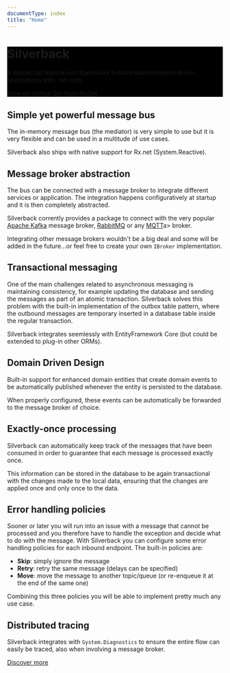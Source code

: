 ```yaml
---
documentType: index
title: "Home"
---
```


<div role="main" class="hide-when-search">
    <div style="background-color: #000;">
        <div class="container body-container">
            <div class="hero" style="background-image: url('images/splash.jpg');">
                <div class="wrapper">
                    <h1 id="page-title" class="page-title" itemprop="headline">        
                        Silverback
                    </h1>
                    <p class="lead">
                        A simple but feature-rich framework to build reactive/event-driven applications with .net core
                    </p>
                    <p>
                        <a href="https://github.com/BEagle1984/silverback/" class="btn"><i class="fab fa-github"></i> View on GitHub</a>
                        <a href="https://www.nuget.org/packages?q=Silverback" class="btn"><i class="fas fa-arrow-alt-circle-down"></i> Get from NuGet</a>
                    </p>
                </div>
            </div>
        </div>
    </div>
    <div class="container body-container body-content keys">
        <div class="row">
            <div class="col-md-4 key">
                <i class="icon fas fa-paper-plane"></i>
                <h2>Simple yet powerful message bus</h2>
                <p>
                    The in-memory message bus (the mediator) is very simple to use but it is very flexible and can be used in a multitude of use cases.
                </p>
                <p>
                    Silverback also ships with native support for Rx.net (System.Reactive).
                </p>
            </div>
            <div class="col-md-4 key">
                <i class="icon fas fa-plug"></i>
                <h2>Message broker abstraction</h2>
                <p>
                    The bus can be connected with a message broker to integrate different services or application. The integration happens configuratively at startup and it is then completely abstracted.
                </p>
                <p>
                    Silverback corrently provides a package to connect with the very popular <a href="https://kafka.apache.org/">Apache Kafka</a> message broker, <a href="https://www.rabbitmq.com/">RabbitMQ</a> or any <a href="https://mqtt.org/">MQTT</a>a> broker.
                </p>
                <p>
                    Integrating other message brokers wouldn't be a big deal and some will be added in the future...or feel free to create your own <code>IBroker</code> implementation.
                </p>
            </div>
            <div class="col-md-4 key">
                <i class="icon fas fa-atom"></i>
                <h2>Transactional messaging</h2>
                <p>
                    One of the main challenges related to asynchronous messaging is maintaining consistency, for example updating the database and sending the messages as part of an atomic transaction. Silverback solves this problem with the built-in implementation of the outbox table pattern, where the outbound messages are temporary inserted in a database table inside the regular transaction.
                </p>
                <p>
                    Silverback integrates seemlessly with EntityFramework Core (but could be extended to plug-in other ORMs).
                </p>
            </div>
        </div>
        <div class="row">
            <div class="col-md-4 key">
                <i class="icon fas fa-pencil-ruler"></i>
                <h2>Domain Driven Design</h2>
                <p>
                    Built-in support for enhanced domain entities that create domain events to be automatically published whenever the entity is persisted to the database.
                </p>
                <p>
                    When properly configured, these events can be automatically be forwarded to the message broker of choice.
                </p>
            </div>
            <div class="col-md-4 key">
                <i class="icon fas fa-thumbs-up"></i>
                <h2>Exactly-once processing</h2>
                <p>
                    Silverback can automatically keep track of the messages that have been consumed in order to guarantee that each message is processed exactly once.
                </p>
                <p>
                    This information can be stored in the database to be again transactional with the changes made to the local data, ensuring that the changes are applied once and only once to the data.
                </p>
            </div>
            <div class="col-md-4 key">
                <i class="icon fas fa-exclamation-triangle"></i>
                <h2>Error handling policies</h2>
                <p>
                    Sooner or later you will run into an issue with a message that cannot be processed and you therefore have to handle the exception and decide what to do with the message.
With Silverback you can configure some error handling policies for each inbound endpoint. The built-in policies are:
                    <ul>
                        <li><b>Skip</b>: simply ignore the message</li>
                        <li><b>Retry</b>: retry the same message (delays can be specified)</li>
                        <li><b>Move</b>: move the message to another topic/queue (or re-enqueue it at the end of the same one)</li>
                    </ul>
                </p>
                <p>
                    Combining this three policies you will be able to implement pretty much any use case.
                </p>
            </div>
        </div>
        <div class="row">
            <div class="col-md-4 key">
                <i class="icon fas fa-shoe-prints"></i>
                <h2>Distributed tracing</h2>
                <p>
                    Silverback integrates with <code>System.Diagnostics</code> to ensure the entire flow can easily be traced, also when involving a message broker.
                </p>
            </div>
        </div>
        <div class="row">
            <div class="col-md-12 more">
                <a href="xref:introduction" class="btn btn-default btn-lg"><i class="fas fa-search-plus"></i> Discover more</a>
            </div>
        </div>
    </div>
</div>

